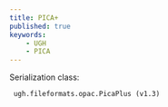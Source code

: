 ```yaml
---
title: PICA+
published: true
keywords:
    - UGH
    - PICA
---
```


Serialization class:

```text
 ugh.fileformats.opac.PicaPlus (v1.3)
```

